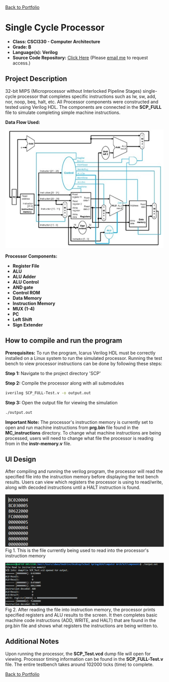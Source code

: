 [Back to Portfolio](./)

Single Cycle Processor
===============

-   **Class: CSCI330 - Computer Architecture** 
-   **Grade: B** 
-   **Language(s): Verilog** 
-   **Source Code Repository:** [Click Here](https://github.com/zachWeav/CSCI330_Computer_Architecture/tree/main) 
    (Please [email me](mailto:ZDWeaver@csustudent.net?subject=GitHub%20Access) to request access.)


## Project Description

32-bit MIPS (Microprocessor without Interlocked Pipeline Stages) single-cycle processor that completes specific instructions such as lw, sw, add, nor, noop, beq, halt, etc.
All Processor components were constructed and tested using Verilog HDL.  The components are connected in the __SCP_FULL__ file to simulate completing simple machine instructions.

**Data Flow Used:**

![screenshot](images/project3/dataFlow.jpg)

**Processor Components:**
-    **Register File**
-    **ALU**
-    **ALU Adder**
-    **ALU Control**
-    **AND gate**
-    **Control ROM**
-    **Data Memory**
-    **Instruction Memory**
-    **MUX (1-4)**
-    **PC**
-    **Left Shift**
-    **Sign Extender**

## How to compile and run the program

**Prerequisites:** To run the program, Icarus Verilog HDL must be correctly installed on a Linux system to run the simulated processor.  Running the test bench to view processor instructions can be done by following these steps:

**Step 1:** Navigate to the project directory 'SCP' 

**Step 2:** Compile the processor along with all submodules 
```bash
iverilog SCP_FULL-Test.v -o output.out
```

**Step 3:** Open the output file for viewing the simulation
```bash
./output.out
```

**Important Note:** The processor's instruction memory is currently set to open and run machine instructions from __prg.bin__ file found in the __MC_instructions__ directory.  To change what machine instructions are being processed, users will need to change what file the processor is reading from in the __instr-memory.v__ file.


## UI Design

After compiling and running the verilog program, the processor will read the specified file into the instruction memory before displaying the test bench results.
Users can view which registers the processor is using to read/write, along with decoded instructions until a HALT instruction is found.

![screenshot](images/project3/SCP_PRG_BIN_SS.png)  
Fig 1. This is the file currently being used to read into the processor's instruction memory

![screenshot](images/project3/SCP_PRG_BIN_MCcode_Example.png)  
Fig 2. After reading the file into instruction memory, the processor prints specified registers and ALU results to the screen.  It then completes basic machine code instructions (ADD, WRITE, and HALT) that are found in the prg.bin file and shows what registers the instructions are being written to. 

## Additional Notes
Upon running the processor, the __SCP_Test.vcd__ dump file will open for viewing.  Processor timing information can be found in the __SCP_FULL-Test.v__ file.  The entire testbench takes around 102000 ticks (time) to complete.


[Back to Portfolio](./)

